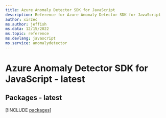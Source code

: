 ```yaml
---
title: Azure Anomaly Detector SDK for JavaScript
description: Reference for Azure Anomaly Detector SDK for JavaScript
author: xirzec
ms.author: jeffish
ms.data: 12/15/2022
ms.topic: reference
ms.devlang: javascript
ms.service: anomalydetector
---
```

# Azure Anomaly Detector SDK for JavaScript - latest
## Packages - latest
[!INCLUDE [packages](anomaly-detector-index.md)]